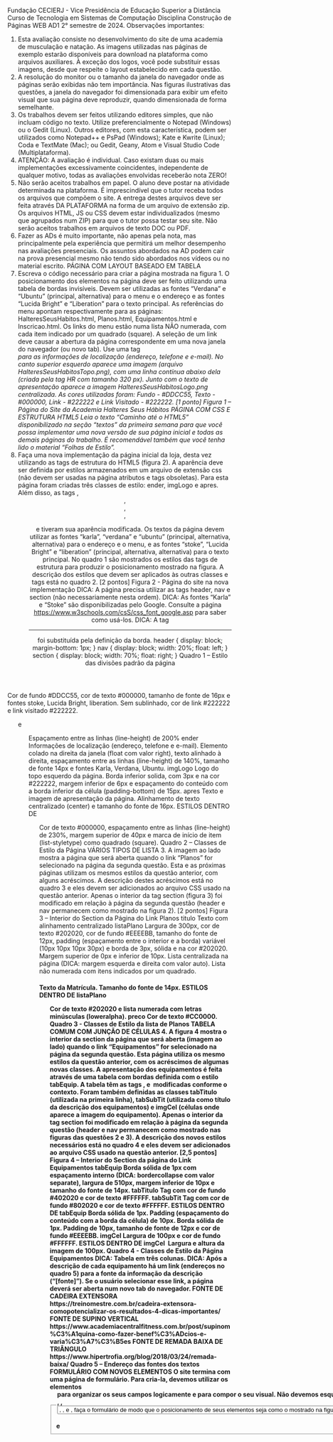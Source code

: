 Fundação CECIERJ - Vice Presidência de Educação Superior a Distância
Curso de Tecnologia em Sistemas de Computação
Disciplina Construção de Páginas WEB
AD1 2° semestre de 2024.
Observações importantes:
1. Esta avaliação consiste no desenvolvimento do site de uma academia de
musculação e natação. As imagens utilizadas nas páginas de exemplo estarão
disponíveis para download na plataforma como arquivos auxiliares. À
exceção dos logos, você pode substituir essas imagens, desde que respeite o
layout estabelecido em cada questão.
2. A resolução do monitor ou o tamanho da janela do navegador onde as
páginas serão exibidas não tem importância. Nas figuras ilustrativas das
questões, a janela do navegador foi dimensionada para exibir um efeito
visual que sua página deve reproduzir, quando dimensionada de forma
semelhante.
3. Os trabalhos devem ser feitos utilizando editores simples, que não incluam
código no texto. Utilize preferencialmente o Notepad (Windows) ou o Gedit
(Linux). Outros editores, com esta característica, podem ser utilizados como
Notepad++ e PsPad (Windows); Kate e Kwrite (Linux); Coda e TextMate
(Mac); ou Gedit, Geany, Atom e Visual Studio Code (Multiplataforma).
4. ATENÇÃO: A avaliação é individual. Caso existam duas ou mais
implementações excessivamente coincidentes, independente de qualquer
motivo, todas as avaliações envolvidas receberão nota ZERO!
5. Não serão aceitos trabalhos em papel. O aluno deve postar na atividade
determinada na plataforma. É imprescindível que o tutor receba todos os
arquivos que compõem o site. A entrega destes arquivos deve ser feita através
DA PLATAFORMA na forma de um arquivo de extensão zip. Os arquivos
HTML, JS ou CSS devem estar individualizados (mesmo que agrupados num
ZIP) para que o tutor possa testar seu site. Não serão aceitos trabalhos em
arquivos de texto DOC ou PDF.
6. Fazer as ADs é muito importante, não apenas pela nota, mas principalmente
pela experiência que permitirá um melhor desempenho nas avaliações
presenciais. Os assuntos abordados na AD podem cair na prova presencial
mesmo não tendo sido abordados nos vídeos ou no material escrito.
PÁGINA COM LAYOUT BASEADO EM TABELA
1. Escreva o código necessário para criar a página mostrada na figura 1. O
posicionamento dos elementos na página deve ser feito utilizando uma tabela de bordas
invisíveis. Devem ser utilizadas as fontes “Verdana” e “Ubuntu” (principal, alternativa)
para o menu e o endereço e as fontes “Lucida Bright” e “Liberation” para o texto
principal. As referências do menu apontam respectivamente para as páginas:
HalteresSeusHabitos.html, Planos.html, Equipamentos.html e Inscricao.html. Os links do
menu estão numa lista NÃO numerada, com cada item indicado por um quadrado
(square). A seleção de um link deve causar a abertura da página correspondente em uma
nova janela do navegador (ou novo tab). Use uma tag <address> para as informações de
localização (endereço, telefone e e-mail). No canto superior esquerdo aparece uma
imagem (arquivo HalteresSeusHabitosTopo.png), com uma linha contínua abaixo dela
(criada pela tag HR com tamanho 320 px). Junto com o texto de apresentação aparece a
imagem HalteresSeusHabitosLogo.png centralizada. As cores utilizadas foram: Fundo -
#DDCC55, Texto - #000000, Link - #222222 e Link Visitado - #222222. [1 ponto]
Figura 1 – Página do Site da Academia Halteres Seus Hábitos
PÁGINA COM CSS E ESTRUTURA HTML5
Leia o texto “Caminho até o HTML5” disponibilizado na seção “textos” da primeira
semana para que você possa implementar uma nova versão de sua página inicial e todas
as demais páginas do trabalho. É recomendável também que você tenha lido o material
“Folhas de Estilo”.
2. Faça uma nova implementação da página inicial da loja, desta vez utilizando as tags de
estrutura do HTML5 (figura 2). A aparência deve ser definida por estilos armazenados
em um arquivo de extensão css (não devem ser usadas na página atributos e tags
obsoletas). Para esta página foram criadas três classes de estilo: ender, imgLogo e apres.
Além disso, as tags <body>, <header>, <nav>, <section>, <ul> e <a> tiveram sua
aparência modificada. Os textos da página devem utilizar as fontes “karla”, “verdana” e
“ubuntu” (principal, alternativa, alternativa) para o endereço e o menu, e as fontes
“stoke”, “Lucida Bright” e “liberation” (principal, alternativa, alternativa) para o texto
principal. No quadro 1 são mostrados os estilos das tags de estrutura para produzir o
posicionamento mostrado na figura. A descrição dos estilos que devem ser aplicados às
outras classes e tags está no quadro 2. [2 pontos]
Figura 2 - Página do site na nova implementação
DICA: A página precisa utilizar as tags header, nav e section (não necessariamente
nesta ordem).
DICA: As fontes “Karla” e “Stoke” são disponibilizadas pelo Google. Consulte a página
https://www.w3schools.com/csS/css_font_google.asp para saber como usá-los.
DICA: A tag <hr> foi substituída pela definição da borda.
header { display: block; margin-bottom: 1px; }
nav { display: block; width: 20%; float: left; }
section { display: block; width: 70%; float: right; }
Quadro 1 – Estilo das divisões padrão da página
<body> Cor de fundo #DDCC55, cor de texto #000000, tamanho de fonte de
16px e fontes stoke, Lucida Bright, liberation.
<a> Sem sublinhado, cor de link #222222 e link visitado #222222.
<ol> e <ul> Espaçamento entre as linhas (line-height) de 200%
ender Informações de localização (endereço, telefone e e-mail). Elemento
colado na direita da janela (float com valor right), texto alinhado à
direita, espaçamento entre as linhas (line-height) de 140%, tamanho
de fonte 14px e fontes Karla, Verdana, Ubuntu.
imgLogo Logo do topo esquerdo da página. Borda inferior solida, com 3px e na
cor #222222, margem inferior de 6px e espaçamento do conteúdo
com a borda inferior da célula (padding-bottom) de 15px.
apres Texto e imagem de apresentação da página. Alinhamento de texto
centralizado (center) e tamanho do fonte de 16px.
ESTILOS DENTRO DE <nav>
<ul> Cor de texto #000000, espaçamento entre as linhas (line-height) de
230%, margem superior de 40px e marca de início de item (list-styletype) como quadrado (square).
Quadro 2 – Classes de Estilo da Página
VÁRIOS TIPOS DE LISTA
3. A imagem ao lado mostra a página que será aberta
quando o link “Planos” for selecionado na página da
segunda questão. Esta e as próximas páginas utilizam os
mesmos estilos da questão anterior, com alguns acréscimos.
A descrição destes acréscimos está no quadro 3 e eles devem
ser adicionados ao arquivo CSS usado na questão anterior.
Apenas o interior da tag section (figura 3) foi modificado em relação à página da segunda
questão (header e nav permanecem como mostrado na figura 2). [2 pontos]
Figura 3 – Interior do Section da Página do Link Planos
titulo Texto com alinhamento centralizado
listaPlano Largura de 300px, cor de texto #202020, cor de fundo #EEEEBB,
tamanho do fonte de 12px, padding (espaçamento entre o interior e a
borda) variável (10px 10px 10px 30px) e borda de 3px, sólida e na cor
#202020. Margem superior de 0px e inferior de 10px. Lista
centralizada na página (DICA: margem esquerda e direita com valor
auto). Lista não numerada com itens indicados por um quadrado.
<h4> Texto da Matrícula. Tamanho do fonte de 14px.
ESTILOS DENTRO DE listaPlano
<ol> Cor de texto #202020 e lista numerada com letras minúsculas (loweralpha).
preco Cor de texto #CC0000.
Quadro 3 - Classes de Estilo da lista de Planos
TABELA COMUM COM JUNÇÃO DE CÉLULAS
4. A figura 4 mostra o interior da section da página que
será aberta (imagem ao lado) quando o link
“Equipamentos” for selecionado na página da segunda
questão. Esta página utiliza os mesmo estilos da questão
anterior, com os acréscimos de algumas novas classes. A
apresentação dos equipamentos é feita através de uma
tabela com bordas definida com o estilo tabEquip. A tabela têm as tags <td>, <th> e
<img> modificadas conforme o contexto. Foram também definidas as classes tabTitulo
(utilizada na primeira linha), tabSubTit (utilizada como título da descrição dos
equipamentos) e imgCel (células onde aparece a imagem do equipamento). Apenas o
interior da tag section foi modificado em relação à página da segunda questão (header e
nav permanecem como mostrado nas figuras das questões 2 e 3). A descrição dos novos
estilos necessários está no quadro 4 e eles devem ser adicionados ao arquivo CSS usado
na questão anterior. [2,5 pontos]
Figura 4 – Interior do Section da página do Link Equipamentos
tabEquip Borda sólida de 1px com espaçamento interno (DICA: bordercollapse com valor separate), largura de 510px, margem inferior de
10px e tamanho do fonte de 14px.
tabTitulo Tag <th> com cor de fundo #402020 e cor de texto #FFFFFF.
tabSubTit Tag <th> com cor de fundo #802020 e cor de texto #FFFFFF.
ESTILOS DENTRO DE tabEquip
<th> Borda sólida de 1px. Padding (espaçamento do conteúdo com a borda
da célula) de 10px.
<td> Borda sólida de 1px. Padding de 10px, tamanho de fonte de 12px e
cor de fundo #EEEEBB.
imgCel Largura de 100px e cor de fundo #FFFFFF.
ESTILOS DENTRO DE imgCel
<img> Largura e altura da imagem de 100px.
Quadro 4 - Classes de Estilo da Página Equipamentos
DICA: Tabela em três colunas.
DICA: Após a descrição de cada equipamento há um link (endereços no quadro 5) para
a fonte da informação da descrição (“[fonte]”). Se o usuário selecionar esse link,
a página deverá ser aberta num novo tab do navegador.
FONTE DE CADEIRA EXTENSORA
https://treinomestre.com.br/cadeira-extensora-comopotencializar-os-resultados-4-dicas-importantes/
FONTE DE SUPINO VERTICAL
https://www.academiacentralfitness.com.br/post/supinom%C3%A1quina-como-fazer-benef%C3%ADcios-e-varia%C3%A7%C3%B5es
FONTE DE REMADA BAIXA DE TRIÂNGULO
https://www.hipertrofia.org/blog/2018/03/24/remada-baixa/
Quadro 5 – Endereço das fontes dos textos
FORMULÁRIO COM NOVOS ELEMENTOS
O site termina com uma página de formulário. Para cria-la, devemos utilizar os elementos
<fieldset> e <legend> para organizar os seus campos logicamente e para compor o seu
visual. Não devemos esquecer também os elementos <label> para ligar os textos de
identificação com os campos do formulário.
O posicionamento dos campos do formulário sempre foi uma tarefa complicada.
Antigamente, utilizavam-se tabelas sem bordas para fazer este posicionamento e definir o
layout. A tendência hoje em dia é evitar o uso de tabelas para posicionamento e utilizar
CSS para este fim.
Nos nossos formulários devemos também utilizar, sempre que possível, os novos
elementos presentes no HTML5, mesmo que nem todos os navegadores estejam
atualmente preparados para aproveitar todo o potencial destes elementos. Está
disponibilizado na seção “textos” da quinta semana (Formulários) material para que você
possa implementar seus formulários com as novidades do HTML5.
DICA IMPORTANTE: Não esqueça que o atributo nome deve estar definido em todos
os elementos do formulário.
5. A imagem ao lado mostra a página que será aberta quando
o link “Inscrição” for selecionado na página da segunda
questão. A página utiliza as mesmas cores e estilos definidos
para as páginas das questões anteriores e alguns novos estilos
descritos no quadro 6. Utilizando tags como <form>,
<label>, <select>, <option>, <fieldset>,
<legend> e <input>, faça o formulário de modo que o
posicionamento de seus elementos seja como o mostrado na figura 5.
Figura 5 – Interior da tag section da página do Link Pedidos
A figura 6 mostra o conteúdo das duas listas de seleção de atividades e de planos.
Figura 6 – Listas de seleção de atividades e de planos
Como nas questões anteriores, apenas o interior da tag section foi modificado em relação
à página da segunda questão. Utilize os estilos descritos no quadro 6 e os adicione ao
arquivo CSS usado na questão anterior. [2,5 pontos]
formul Largura de 400px, padding do topo e do fundo de 20px, margem
superior de 0px, margem inferior de 10px, elemento centralizado na
página (DICA: margem esquerda e direita com valor auto), cor de
texto #202020, cor de fundo #EEEEBB, borda sólida de 3px na cor
#202020, tamanho de fonte de 12px.
POSICIONAMENTO E TAMANHO DE FIELDSETS
fsPessoal Fieldset dos dados pessoais. Largura 340px, margem esquerda e
direita com valor auto.
fsGenero Fieldset da seleção de gênero. Preso ao lado direito do formulário
(float com valor right). Margem do topo e da direita de 10px.
fsCartao Fieldset dos dados de cartão de crédito. Largura 280px, margem
esquerda e direita com valor auto.
POSICIONAMENTO E TAMANHO DE BOXES INTERNAS DOS FILEDSETS
linhaNome Altura de 30px, largura de 340px e padding do topo de 8px.
linhaDados Altura de 130px, largura de 340px.
ColDirMat Preso ao lado direito do formulário (float com valor right).
ColEsqPes Largura de 70px. Preso ao lado esquerdo do formulário (float com
valor left). Elemento de bloco (display com valor block).
ColLabCrd Largura de 270px, altura de 30px e texto alinhado à esquerda. Preso
ao lado esquerdo do formulário (float com valor left). 
ColValTot Largura de 220px e texto alinhado à esquerda. Preso ao lado
esquerdo do formulário (float com valor left). Elemento de bloco
(display com valor block).
entDireita Botões de envio e limpeza. Margem direita de 20px. Preso ao lado
direito do formulário (float com valor right).
TAMANHO DE ELEMENTOS DE ENTRADA DE VALORES
inpNome Input de nome. Largura de 220px
numDD Input numérico de dois dígitos com largura de 35px.
numQD Input numérico de quatro dígitos com largura de 50px.
inpNCC Input de número do cartão de crédito. Largura de 130px
inpTelef Input do número de telefone. Largura de 90px
inpMat Input do número da matrícula. Largura de 70px
inpVal Input para mostrar o valor da inscrição. Largura de 50px
Quadro 6 - Classes que podem ser usadas nos formulários
OBS FINAL: Todas as imagens utilizadas na avaliação foram capturadas no Firefox no
sistema operacional Linux, com exceção da figura 7 capturada no Chrome do Windows.